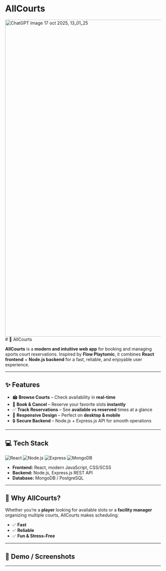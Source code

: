 # AllCourts
<img width="1024" height="1024" alt="ChatGPT Image 17 oct 2025, 13_01_25" src="https://github.com/user-attachments/assets/15305ec0-5946-4c7e-ab6c-36b5ed796dcc" />
# 🎾 AllCourts

**AllCourts** is a **modern and intuitive web app** for booking and managing sports court reservations. Inspired by **Flow Playtomic**, it combines **React frontend** + **Node.js backend** for a fast, reliable, and enjoyable user experience.  

---

## ✨ Features

- 🏟 **Browse Courts** – Check availability in **real-time**  
- 📅 **Book & Cancel** – Reserve your favorite slots **instantly**  
- ✅ **Track Reservations** – See **available vs reserved** times at a glance  
- 📱 **Responsive Design** – Perfect on **desktop & mobile**  
- 🔒 **Secure Backend** – Node.js + Express.js API for smooth operations  

---

## 💻 Tech Stack

![React](https://img.shields.io/badge/React-61DAFB?style=for-the-badge&logo=react&logoColor=white) 
![Node.js](https://img.shields.io/badge/Node.js-339933?style=for-the-badge&logo=node.js&logoColor=white) 
![Express](https://img.shields.io/badge/Express.js-000000?style=for-the-badge&logo=express&logoColor=white) 
![MongoDB](https://img.shields.io/badge/MongoDB-47A248?style=for-the-badge&logo=mongodb&logoColor=white)

- **Frontend:** React, modern JavaScript, CSS/SCSS  
- **Backend:** Node.js, Express.js REST API  
- **Database:** MongoDB / PostgreSQL  

---

## 🚀 Why AllCourts?

Whether you’re a **player** looking for available slots or a **facility manager** organizing multiple courts, AllCourts makes scheduling:  

- ✅ **Fast**  
- ✅ **Reliable**  
- ✅ **Fun & Stress-Free**  

---

## 🎨 Demo / Screenshots


---
